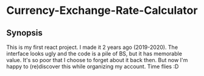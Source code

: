 # Currency-Exchange-Rate-Calculator

## Synopsis
This is my first react project. I made it 2 years ago (2019-2020). The interface looks ugly and the code is a pile of BS, but it has memorable value.
It's so poor that I choose to forget about it back then. But now I'm happy to (re)discover this while organizing my account. Time flies :D
